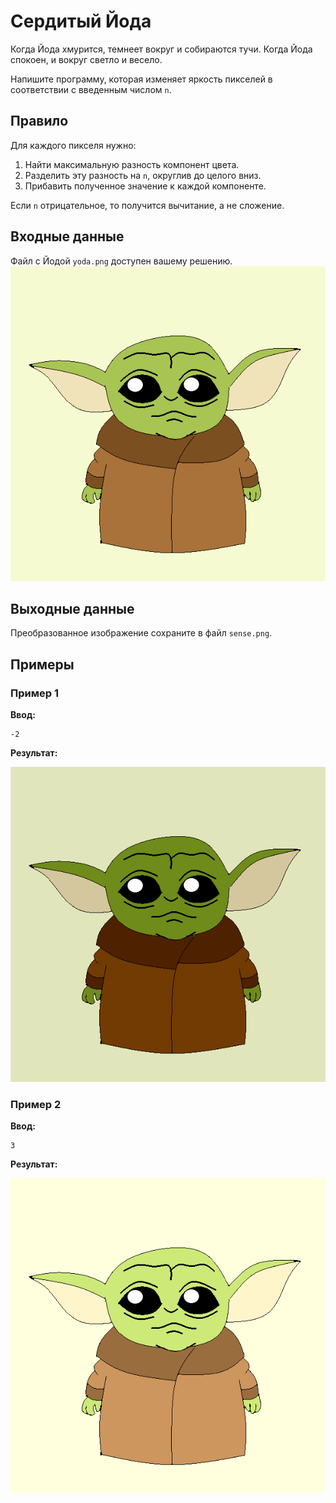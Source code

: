 # Сердитый Йода

Когда Йода хмурится, темнеет вокруг и собираются тучи. Когда Йода спокоен, и вокруг светло и весело.

Напишите программу, которая изменяет яркость пикселей в соответствии с введенным числом `n`.

## Правило

Для каждого пикселя нужно:

1.  Найти максимальную разность компонент цвета.
2.  Разделить эту разность на `n`, округлив до целого вниз.
3.  Прибавить полученное значение к каждой компоненте.

Если `n` отрицательное, то получится вычитание, а не сложение.

## Входные данные

Файл с Йодой `yoda.png` доступен вашему решению.
![alt text](image.png)
## Выходные данные

Преобразованное изображение сохраните в файл `sense.png`.

## Примеры

### Пример 1

**Ввод:**

```
-2
```

**Результат:**

![alt text](image-1.png)

### Пример 2

**Ввод:**

```
3
```

**Результат:**

![alt text](image-2.png)